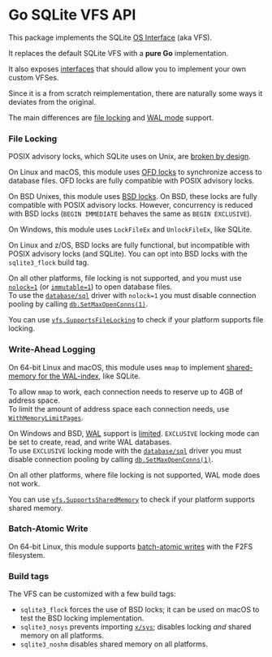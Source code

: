 # Go SQLite VFS API

This package implements the SQLite [OS Interface](https://sqlite.org/vfs.html) (aka VFS).

It replaces the default SQLite VFS with a **pure Go** implementation.

It also exposes [interfaces](https://pkg.go.dev/github.com/ncruces/go-sqlite3/vfs#VFS)
that should allow you to implement your own custom VFSes.

Since it is a from scratch reimplementation,
there are naturally some ways it deviates from the original.

The main differences are [file locking](#file-locking) and [WAL mode](write-ahead-logging) support.

### File Locking

POSIX advisory locks, which SQLite uses on Unix, are
[broken by design](https://github.com/sqlite/sqlite/blob/b74eb0/src/os_unix.c#L1073-L1161).

On Linux and macOS, this module uses
[OFD locks](https://www.gnu.org/software/libc/manual/html_node/Open-File-Description-Locks.html)
to synchronize access to database files.
OFD locks are fully compatible with POSIX advisory locks.

On BSD Unixes, this module uses
[BSD locks](https://man.freebsd.org/cgi/man.cgi?query=flock&sektion=2).
On BSD, these locks are fully compatible with POSIX advisory locks.
However, concurrency is reduced with BSD locks
(`BEGIN IMMEDIATE` behaves the same as `BEGIN EXCLUSIVE`). 

On Windows, this module uses `LockFileEx` and `UnlockFileEx`,
like SQLite.

On Linux and z/OS, BSD locks are fully functional,
but incompatible with POSIX advisory locks (and SQLite).
You can opt into BSD locks with the `sqlite3_flock` build tag.

On all other platforms, file locking is not supported, and you must use
[`nolock=1`](https://sqlite.org/uri.html#urinolock)
(or [`immutable=1`](https://sqlite.org/uri.html#uriimmutable))
to open database files.\
To use the [`database/sql`](https://pkg.go.dev/database/sql) driver
with `nolock=1` you must disable connection pooling by calling
[`db.SetMaxOpenConns(1)`](https://pkg.go.dev/database/sql#DB.SetMaxOpenConns).

You can use [`vfs.SupportsFileLocking`](https://pkg.go.dev/github.com/ncruces/go-sqlite3/vfs#SupportsFileLocking)
to check if your platform supports file locking.

### Write-Ahead Logging

On 64-bit Linux and macOS, this module uses `mmap` to implement
[shared-memory for the WAL-index](https://sqlite.org/wal.html#implementation_of_shared_memory_for_the_wal_index),
like SQLite.

To allow `mmap` to work, each connection needs to reserve up to 4GB of address space.\
To limit the amount of address space each connection needs,
use [`WithMemoryLimitPages`](../tests/testcfg/testcfg.go).

On Windows and BSD, [WAL](https://sqlite.org/wal.html) support is
[limited](https://sqlite.org/wal.html#noshm).
`EXCLUSIVE` locking mode can be set to create, read, and write WAL databases.\
To use `EXCLUSIVE` locking mode with the
[`database/sql`](https://pkg.go.dev/database/sql) driver
you must disable connection pooling by calling
[`db.SetMaxOpenConns(1)`](https://pkg.go.dev/database/sql#DB.SetMaxOpenConns).

On all other platforms, where file locking is not supported, WAL mode does not work.

You can use [`vfs.SupportsSharedMemory`](https://pkg.go.dev/github.com/ncruces/go-sqlite3/vfs#SupportsSharedMemory)
to check if your platform supports shared memory.

### Batch-Atomic Write

On 64-bit Linux, this module supports [batch-atomic writes](https://sqlite.org/cgi/src/technote/714)
with the F2FS filesystem.

### Build tags

The VFS can be customized with a few build tags:
- `sqlite3_flock` forces the use of BSD locks; it can be used on macOS to test the BSD locking implementation.
- `sqlite3_nosys` prevents importing [`x/sys`](https://pkg.go.dev/golang.org/x/sys);
  disables locking _and_ shared memory on all platforms.
- `sqlite3_noshm` disables shared memory on all platforms.
